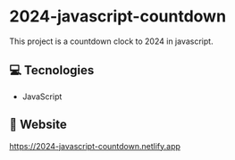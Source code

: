 # 2024-javascript-countdown

This project is a countdown clock to 2024 in javascript.

## 💻 Tecnologies
- JavaScript

## 🧔 Website

https://2024-javascript-countdown.netlify.app